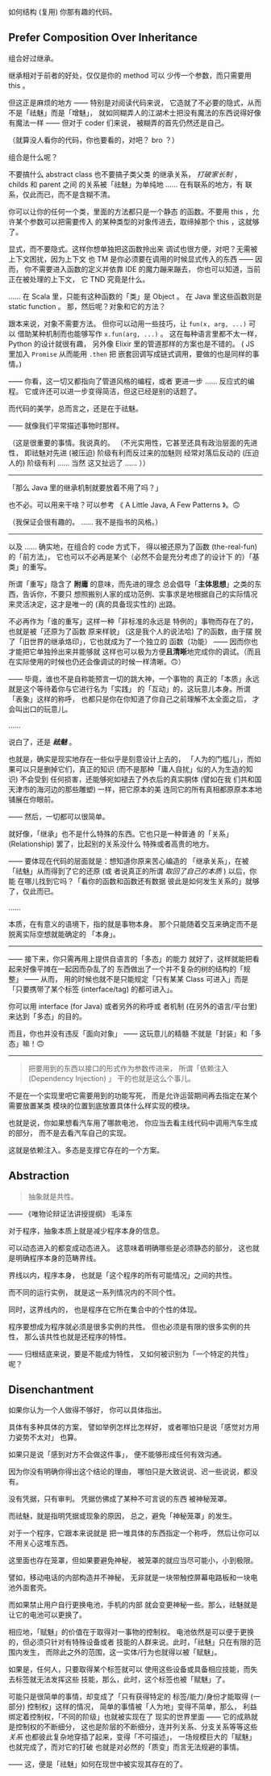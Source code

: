 
如何结构 (复用) 你那有趣的代码。

## Prefer Composition Over Inheritance

组合好过继承。

继承相对于前者的好处，仅仅是你的 method 可以
少传一个参数，而只需要用 this 。

但这正是麻烦的地方 —— 特别是对阅读代码来说，
它造就了不必要的隐式，从而不是「祛魅」而是「增魅」，
就如同糊弄人的江湖术士把没有魔法的东西说得好像
有魔法一样 —— 但对于 coder 们来说，
被糊弄的首先仍然还是自己。

（就算没人看你的代码，你也要看的，对吧？ bro ？）

组合是什么呢？

不要搞什么 abstract class 也不要搞子类父类
的继承关系， *打破家长制* ， childs 和 parent 之间
的关系被「祛魅」为单纯地 …… 在有联系的地方，有
联系，仅此而已，而不是含糊不清。

你可以让你的任何一个类，里面的方法都只是一个静态
的函数。不要用 this ，允许某个参数可以把需要传入
的某种类型的对象传进去，取缔掉那个 this ，这就够了。

显式，而不要隐式。这样你想单独把这函数拎出来
调试也很方便，对吧？无需被上下文困扰，因为上下文
也 TM 是你必须要在调用的时候显式传入的东西 —— 因而，
你不需要进入函数的定义并依靠 IDE 的魔力蹦来蹦去，
你也可以知道，当前正在被处理的上下文，
它 TND 究竟是什么。

…… 在 Scala 里，只能有这种函数的「类」是 Object 。
在 Java 里这些函数则是 static function 。
那，然后呢？对象和它的方法？

跟本来说，对象不需要方法。
但你可以动用一些技巧，让 `fun(x, arg, ...)` 可以
借助某种机制而也能够写作 `x.fun(arg, ...)` 。
这在每种语言里都不太一样， Python 的设计就很有趣，
另外像 Elixir 里的管道那样的方案也是不错的。
 ( JS 里加入 `Promise` 从而能用 `.then` 把
嵌套回调写成链式调用，要做的也是同样的事情。) 

—— 你看，这一切又都指向了管道风格的编程，或者
更进一步 …… 反应式的编程。
它或许还可以进一步变得简洁，但这已经是别的话题了。

而代码的美学，总而言之，还是在于祛魅。

—— 就像我们平常描述事物时那样。

（这是很重要的事情。我说真的。
（不光实用性，它甚至还具有政治层面的先进性，
即祛魅对先进 (被压迫) 阶级有利而反过来的加魅则
经常对落后反动的 (压迫人的) 阶级有利 …… 当然
这又扯远了 …… ））

------

「那么 Java 里的继承机制就要放着不用了吗？」

也不必。可以用来干啥？可以参考
《 A Little Java, A Few Patterns 》。🙃

（我保证会很有趣的。 …… 我不是指书的风格。）

-----

以及 …… 确实地，在组合的 code 方式下，
得以被还原为了函数 (the-real-fun) 的「前方法」，
它也可以不必再是某个（必然不会是充分考虑了的设计下
的）「基类」的重写。

所谓「重写」隐含了 **附庸** 的意味，而先进的理念
总会倡导「**主体思想**」之类的东西，告诉你，不要只
想照搬别人家的成功范例、实事求是地根据自己的实际情况
来灵活决定，这才是唯一的 (真的具备现实性的) 出路。

不必再作为「谁的重写」这样一种「非标准的永远是
特例的」事物而存在了的，也就是被「还原为了函数
原来样貌」 (这是我个人的说法哈) 了的函数，由于摆
脱了「旧世界的继承烙印」，它也就成为了一个独立的
函数（功能） —— 因而你也才能把它单独拎出来并能够就
这样也可以极为方便**且清晰**地完成你的调试。（而且
在实际使用的时候也仍还会像调试的时候一样清晰。🙃）

—— 毕竟，谁也不是自称能预言一切的跳大神，一个事物的
真正的「本质」永远就是这个等待着你与它进行名为「实践」
的「互动」的，这玩意儿本身。所谓「表象」这样的称呼，
也都只是你在你知道了你自己之前理解不太全面之后，
才会叫出口的玩意儿。

……

说白了，还是 ***祛魅*** 。

也就是，确实是现实地存在一些似乎是刻意设计上去的，
「人为的门槛儿」，而如果可以只是删掉它们，真正的知识
 (而不是那种「庸人自扰」似的人为生造的知识) 不会受到
任何损害，还能够宛如褪去了外衣后的真实胴体 (譬如在我
们共和国天津市的海河边的那些雕塑) 一样，把它原本的美
连同它的所有真相都原原本本地铺展在你眼前。

—— 然后，一切都可以很简单。

就好像，「继承」也不是什么特殊的东西。它也只是一种普通
的「关系」 (Relationship) 罢了，比起别的关系没什么
特殊或者高贵的地方。

—— 要体现在代码的层面就是：想知道你原来苦心编造的
「继承关系」，在被「祛魅」从而得到了它的还原 (或
者说真正的所谓 *取回了自己的本质* ) 以后，你能
在哪儿找到它吗？「看你的函数和函数还有数据
彼此是如何发生关系的」就够了，仅此而已。

……

本质，在有意义的语境下，指的就是事物本身。
那个只能随着交互来确定而不是脱离实际空想就能确定的
「本身」。

-----

—— 接下来，你只需再用上提供自语言的「多态」的能力
就好了，这样就能把看起来好像平摊在一起因而杂乱了的
东西做出了一个并不复杂的树的结构的「规整」 —— 从而，
用的时候也就不是只能规定「只有某某 Class 可进入」而是
「只要携带了某个标签 (interface/tag) 的都可进入」。

你可以用 interface (for Java) 或者另外的称呼或
者机制 (在另外的语言/平台里) 来达到「多态」的目的。

而且，你也并没有违反「面向对象」 —— 这玩意儿的精髓
不就是「封装」和「多态」嘛！🙃

------

> 把要用到的东西以接口的形式作为参数传进来，
> 所谓「依赖注入 (Dependency Injection) 」
> 干的也就是这么个事儿。
> 

不是在一个实现里吧它需要用到的功能写死，
而是允许运营期间再去指定在某个需要放置某类
模块的位置到底放置具体什么样实现的模块。

也就是说，你如果想看汽车用了哪款电池，
你应当去看主线代码中调用汽车生成的部分，
而不是去看汽车自己的实现。

这就是依赖注入。多态是支撑它存在的一个方案。

## Abstraction

> 抽象就是共性。
> 

—— 《唯物论辩证法讲授提纲》 毛泽东

对于程序，抽象本质上就是减少程序本身的信息。

可以动态进入的都变成动态进入。
这意味着明确哪些是必须静态的部分，
这也就是明确程序本身的范畴界线。

界线以内，程序本身，
也就是「这个程序的所有可能情况」之间的共性。

而不同的运行实例，
就是这一系列情况内的不同个性。

同时，这界线内的，
也是程序在它所在集合中的个性的体现。

程序要想成为程序就必须是很多实例的共性。
但也必须是有限的很多实例的共性，
那么该共性也就是还程序的特性。

—— 归根结底来说，要是不能成为特性，
又如何被识别为「一个特定的共性」呢？

## Disenchantment

如果你认为一个人做得不够好，
你可以具体指出。

具体有多种具体的方案，
譬如举例怎样比怎样好，
或者哪怕只是说「感觉对方用力姿势不太对」
也算。

如果只是说「感到对方不会做这件事」，
便不能够形成任何有效沟通。

因为你没有明确你得出这个结论的理由，
哪怕只是大致说说、迟一些说说，都没有。

没有凭据，只有审判。
凭据仿佛成了某种不可言说的东西
被神秘笼罩。

而祛魅，就是指明凭据或现象的原因，
总之，避免「神秘笼罩」的发生。

对于一个程序，它跟本来说就是
把一堆具体的东西指定一个称呼，
然后让你可以不用关心这堆东西。

这里面也存在笼罩，但如果要避免神秘，
被笼罩的就应当尽可能小，小到极限。

譬如，移动电话的内部构造并不神秘，
无非就是一块带触控屏幕电路板和一块电池外面套壳。

而如果禁止用户自行更换电池，手机的内部
就会变更神秘一些。那么，祛魅就是
让它的电池可以更换了。

相应地，「赋魅」的价值在于取得对一事物的控制权。
电池依然是可以便于更换的，但必须只针对有特殊设备或者
技能的人群来说。此时，「祛魅」只在有限的范围内发生，
而除此之外的范围，这一实体/行为也就得以被「赋魅」。

如果是，任何人，只要取得某个标签就可以
使用这些设备或具备相应技能，而失去标签就无法发挥这些
技能，那么，此时，这个标签也被「赋魅」了。

可能只是很简单的事情，却变成了「只有获得特定的
标签/能力/身份才能取得 (一部分) 控制权」这样的情况，
简单的事情被「人为地」变得不简单，那么，
利益绑定着控制权，「不同的阶级」也就被实现在了
现实的世界里面 —— 它的成熟就是控制权的不断细分，
这也是阶层的不断细分，连并列关系、分支关系等等这些
 *关系* 也都彼此复杂地穿插了起来，变得「不可描述」，
一场规模巨大的「赋魅」也就完成了，而对它的打破
也就是对必然的「质变」而言无法规避的事情。

—— 这，便是「祛魅」如何在现世中被实现其存在的了。

